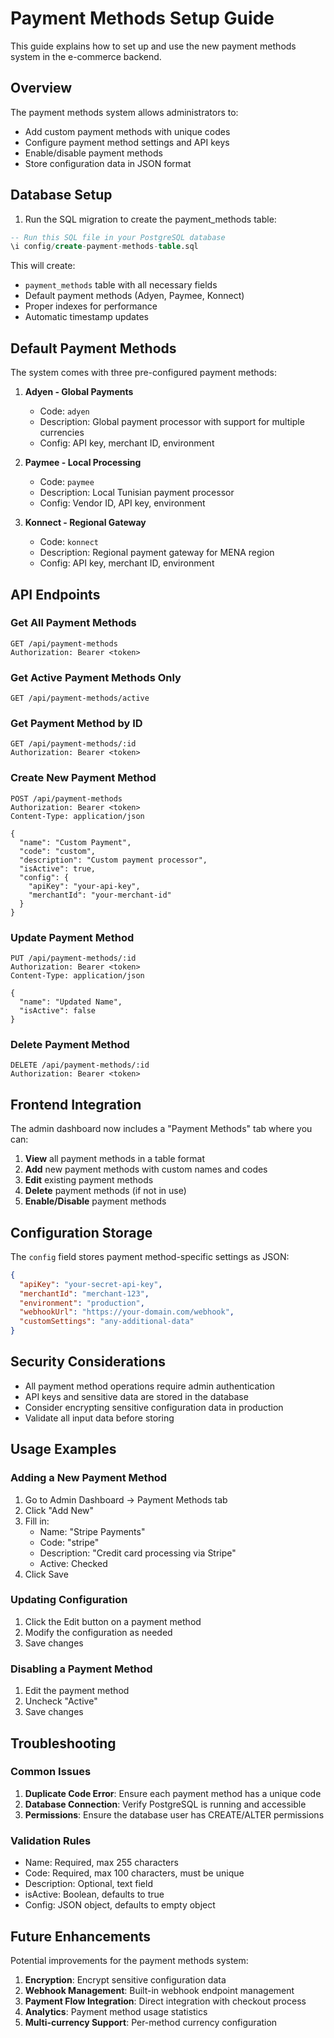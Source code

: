 # Payment Methods Setup Guide

This guide explains how to set up and use the new payment methods system in the e-commerce backend.

## Overview

The payment methods system allows administrators to:
- Add custom payment methods with unique codes
- Configure payment method settings and API keys
- Enable/disable payment methods
- Store configuration data in JSON format

## Database Setup

1. Run the SQL migration to create the payment_methods table:

```sql
-- Run this SQL file in your PostgreSQL database
\i config/create-payment-methods-table.sql
```

This will create:
- `payment_methods` table with all necessary fields
- Default payment methods (Adyen, Paymee, Konnect)
- Proper indexes for performance
- Automatic timestamp updates

## Default Payment Methods

The system comes with three pre-configured payment methods:

1. **Adyen - Global Payments**
   - Code: `adyen`
   - Description: Global payment processor with support for multiple currencies
   - Config: API key, merchant ID, environment

2. **Paymee - Local Processing**
   - Code: `paymee`
   - Description: Local Tunisian payment processor
   - Config: Vendor ID, API key, environment

3. **Konnect - Regional Gateway**
   - Code: `konnect`
   - Description: Regional payment gateway for MENA region
   - Config: API key, merchant ID, environment

## API Endpoints

### Get All Payment Methods
```
GET /api/payment-methods
Authorization: Bearer <token>
```

### Get Active Payment Methods Only
```
GET /api/payment-methods/active
```

### Get Payment Method by ID
```
GET /api/payment-methods/:id
Authorization: Bearer <token>
```

### Create New Payment Method
```
POST /api/payment-methods
Authorization: Bearer <token>
Content-Type: application/json

{
  "name": "Custom Payment",
  "code": "custom",
  "description": "Custom payment processor",
  "isActive": true,
  "config": {
    "apiKey": "your-api-key",
    "merchantId": "your-merchant-id"
  }
}
```

### Update Payment Method
```
PUT /api/payment-methods/:id
Authorization: Bearer <token>
Content-Type: application/json

{
  "name": "Updated Name",
  "isActive": false
}
```

### Delete Payment Method
```
DELETE /api/payment-methods/:id
Authorization: Bearer <token>
```

## Frontend Integration

The admin dashboard now includes a "Payment Methods" tab where you can:

1. **View** all payment methods in a table format
2. **Add** new payment methods with custom names and codes
3. **Edit** existing payment methods
4. **Delete** payment methods (if not in use)
5. **Enable/Disable** payment methods

## Configuration Storage

The `config` field stores payment method-specific settings as JSON:

```json
{
  "apiKey": "your-secret-api-key",
  "merchantId": "merchant-123",
  "environment": "production",
  "webhookUrl": "https://your-domain.com/webhook",
  "customSettings": "any-additional-data"
}
```

## Security Considerations

- All payment method operations require admin authentication
- API keys and sensitive data are stored in the database
- Consider encrypting sensitive configuration data in production
- Validate all input data before storing

## Usage Examples

### Adding a New Payment Method

1. Go to Admin Dashboard → Payment Methods tab
2. Click "Add New"
3. Fill in:
   - Name: "Stripe Payments"
   - Code: "stripe"
   - Description: "Credit card processing via Stripe"
   - Active: Checked
4. Click Save

### Updating Configuration

1. Click the Edit button on a payment method
2. Modify the configuration as needed
3. Save changes

### Disabling a Payment Method

1. Edit the payment method
2. Uncheck "Active"
3. Save changes

## Troubleshooting

### Common Issues

1. **Duplicate Code Error**: Ensure each payment method has a unique code
2. **Database Connection**: Verify PostgreSQL is running and accessible
3. **Permissions**: Ensure the database user has CREATE/ALTER permissions

### Validation Rules

- Name: Required, max 255 characters
- Code: Required, max 100 characters, must be unique
- Description: Optional, text field
- isActive: Boolean, defaults to true
- Config: JSON object, defaults to empty object

## Future Enhancements

Potential improvements for the payment methods system:

1. **Encryption**: Encrypt sensitive configuration data
2. **Webhook Management**: Built-in webhook endpoint management
3. **Payment Flow Integration**: Direct integration with checkout process
4. **Analytics**: Payment method usage statistics
5. **Multi-currency Support**: Per-method currency configuration
